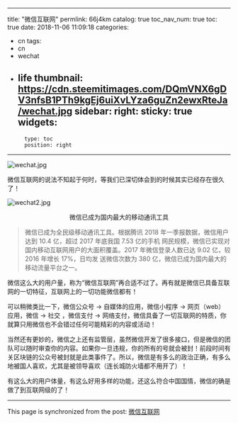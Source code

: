 
---
title: "微信互联网"
permlink: 66j4km
catalog: true
toc_nav_num: true
toc: true
date: 2018-11-06 11:09:18
categories:
- cn
tags:
- cn
- wechat
- life
thumbnail: https://cdn.steemitimages.com/DQmVNX6gDV3nfsB1PTh9kgEj6uiXvLYza6guZn2ewxRteJa/wechat.jpg
sidebar:
    right:
        sticky: true
widgets:
    -
        type: toc
        position: right
---


![wechat.jpg](https://cdn.steemitimages.com/DQmVNX6gDV3nfsB1PTh9kgEj6uiXvLYza6guZn2ewxRteJa/wechat.jpg)

微信互联网的说法不知起于何时，等我们已深切体会到的时候其实已经存在很久了！

![wechat2.jpg](https://cdn.steemitimages.com/DQmXbGX89UjQ6MFW6c7dMmKEScKxResn5mKyaNH3jPyBErq/wechat2.jpg)

<center>微信已成为国内最大的移动通讯工具</center>

>微信已成为全民级移动通讯工具。根据腾讯 2018 年一季报数据，微信用户达到 10.4 亿，超过 2017 年底我国 7.53 亿的手机 网民规模，微信已实现对国内移动互联网用户的大面积覆盖。2017 年微信登录人数已达 9.02 亿，较 2016 年增长 17%，日均发 送微信次数为 380 亿，微信已成为国内最大的移动流量平台之一。

微信这么大的用户量，称为“微信互联网”再合适不过了。再有就是微信已具备互联网的一切特征，互联网上的一切功能微信都有！

可以稍微类比一下，微信公众号 -> 自媒体的应用，微信小程序 ->  网页（web）应用，微信 ->  社交 ，微信支付 ->  网络支付，微信具备了一切互联网的特质，你就算只用微信也不会错过任何可能精彩的内容或活动！

当然还有更妙的，微信之上还有监管层，虽然微信开发了很多接口，但是微信的团队可以随时审查你的内容。如果你一旦违规，你的所有的号就会被封！前段时间有关区块链的公众号被封就是此类事件了。所以，微信是有多么的政治正确，有多么地被国人喜欢，尤其是被领导喜欢（连长城防火墙都不用开了）！

有这么大的用户体量，有这么好用多样的功能，还这么符合中国国情，微信的确是做了到互联网级的了！

- - -

This page is synchronized from the post: [微信互联网](https://steemit.com/@lemooljiang/66j4km)

